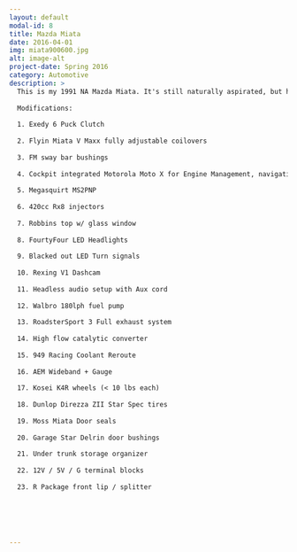 ```yaml
---
layout: default
modal-id: 8
title: Mazda Miata
date: 2016-04-01
img: miata900600.jpg
alt: image-alt
project-date: Spring 2016
category: Automotive
description: >
  This is my 1991 NA Mazda Miata. It's still naturally aspirated, but has many modifications that make it an excellent car for the track, or for daily use. 
  
  Modifications:
  
  1. Exedy 6 Puck Clutch
  
  2. Flyin Miata V Maxx fully adjustable coilovers
  
  3. FM sway bar bushings
  
  4. Cockpit integrated Motorola Moto X for Engine Management, navigation, and music
  
  5. Megasquirt MS2PNP
  
  6. 420cc Rx8 injectors
  
  7. Robbins top w/ glass window
  
  8. FourtyFour LED Headlights
  
  9. Blacked out LED Turn signals
  
  10. Rexing V1 Dashcam
  
  11. Headless audio setup with Aux cord
  
  12. Walbro 180lph fuel pump
  
  13. RoadsterSport 3 Full exhaust system
  
  14. High flow catalytic converter
  
  15. 949 Racing Coolant Reroute
  
  16. AEM Wideband + Gauge
  
  17. Kosei K4R wheels (< 10 lbs each)
  
  18. Dunlop Direzza ZII Star Spec tires
  
  19. Moss Miata Door seals
  
  20. Garage Star Delrin door bushings
  
  21. Under trunk storage organizer
  
  22. 12V / 5V / G terminal blocks
  
  23. R Package front lip / splitter


  



---
```

